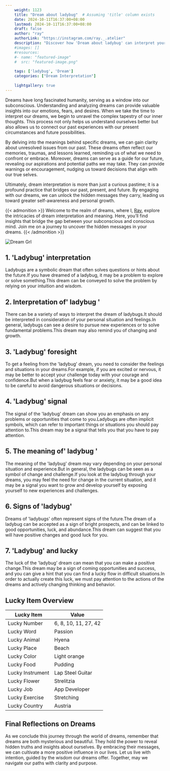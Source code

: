 ```yaml
---
    weight: 1123
    title: "Dream about ladybug"  # Assuming 'title' column exists
    date: 2024-10-11T16:37:00+08:00
    lastmod: 2024-10-11T16:37:00+08:00
    draft: false
    author: "ray"
    authorLink: "https://instagram.com/ray._.atelier"
    description: "Discover how 'Dream about ladybug' can interpret your future and uncover its significant meanings in your life."
    #images: []
    #resources:
    #- name: "featured-image"
    #  src: "featured-image.png"
    
    tags: ['ladybug', 'Dream']
    categories: ["Dream Interpretation"]
    
    lightgallery: true
---
```

    
Dreams have long fascinated humanity, serving as a window into our subconscious. Understanding and analyzing dreams can provide valuable insights into our emotions, fears, and desires. When we take the time to interpret our dreams, we begin to unravel the complex tapestry of our inner thoughts. This process not only helps us understand ourselves better but also allows us to connect our past experiences with our present circumstances and future possibilities.

By delving into the meanings behind specific dreams, we can gain clarity about unresolved issues from our past. These dreams often reflect our memories, traumas, and lessons learned, reminding us of what we need to confront or embrace. Moreover, dreams can serve as a guide for our future, revealing our aspirations and potential paths we may take. They can provide warnings or encouragement, nudging us toward decisions that align with our true selves.

Ultimately, dream interpretation is more than just a curious pastime; it is a profound practice that bridges our past, present, and future. By engaging with our dreams, we can unlock the hidden messages they carry, leading us toward greater self-awareness and personal growth.

{{< admonition >}}
Welcome to the realm of dreams, where I, [Ray](https://instagram.com/ray._.atelier), explore the intricacies of dream interpretation and meaning. Here, you’ll find insights that bridge the gap between your subconscious and conscious mind. Join me on a journey to uncover the hidden messages in your dreams.
{{< /admonition >}}

![Dream Grl](https://cdn.pixabay.com/photo/2017/11/02/03/35/gothic-2910057_1280.jpg "Dream Grl")

## 1. 'Ladybug' interpretation
Ladybugs are a symbolic dream that often solves questions or hints about the future.If you have dreamed of a ladybug, it may be a problem to explore or solve something.This dream can be conveyed to solve the problem by relying on your intuition and wisdom.

## 2. Interpretation of' ladybug '
There can be a variety of ways to interpret the dream of ladybugs.It should be interpreted in consideration of your personal situation and feelings.In general, ladybugs can see a desire to pursue new experiences or to solve fundamental problems.This dream may also remind you of changing and growth.

## 3. 'Ladybug' foresight
To get a feeling from the 'ladybug' dream, you need to consider the feelings and situations in your dreams.For example, if you are excited or nervous, it may be better to accept your challenge today with your courage and confidence.But when a ladybug feels fear or anxiety, it may be a good idea to be careful to avoid dangerous situations or decisions.

## 4. 'Ladybug' signal
The signal of the 'ladybug' dream can show you an emphasis on any problems or opportunities that come to you.Ladybugs are often implicit symbols, which can refer to important things or situations you should pay attention to.This dream may be a signal that tells you that you have to pay attention.

## 5. The meaning of' ladybug '
The meaning of the 'ladybug' dream may vary depending on your personal situation and experience.But in general, the ladybugs can be seen as a symbol of change and challenge.If you look at the ladybug through your dreams, you may feel the need for change in the current situation, and it may be a signal you want to grow and develop yourself by exposing yourself to new experiences and challenges.

## 6. Signs of 'ladybug'
Dreams of 'ladybugs' often represent signs of the future.The dream of a ladybug can be accepted as a sign of bright prospects, and can be linked to good opportunities, luck, and abundance.This dream can suggest that you will have positive changes and good luck for you.

## 7. 'Ladybug' and lucky
The luck of the 'ladybug' dream can mean that you can make a positive change.This dream may be a sign of coming opportunities and success, and you can give a hint that you can find a lucky flow in difficult situations.In order to actually create this luck, we must pay attention to the actions of the dreams and actively changing thinking and behavior.

## Lucky Item Overview
| Lucky Item          | Value              |
|---------------|--------------------|
| Lucky Number        | 6, 8, 10, 11, 27, 42  |
| Lucky Word          | Passion |
| Lucky Animal        | Hyena |
| Lucky Place         | Beach     |
| Lucky Color         | Light orange     |
| Lucky Food          | Pudding      |
| Lucky Instrument    | Lap Steel Guitar |
| Lucky Flower        | Strelitzia    |
| Lucky Job           | App Developer       |
| Lucky Exercise      | Stretching  |
| Lucky Country       | Austria    |


##  Final Reflections on Dreams

As we conclude this journey through the world of dreams, remember that dreams are both mysterious and beautiful. They hold the power to reveal hidden truths and insights about ourselves. By embracing their messages, we can cultivate a more positive influence in our lives. Let us live with intention, guided by the wisdom our dreams offer. Together, may we navigate our paths with clarity and purpose.
